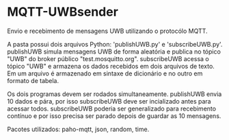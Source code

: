 # MQTT-UWBsender
 Envio e recebimento de mensagens UWB utilizando o protocólo MQTT.

A pasta possui dois arquivos Python: 'publishUWB.py' e 'subscribeUWB.py'.
publishUWB simula mensagens UWB de forma aleatória e publica no tópico "UWB" do broker público "test.mosquitto.org".
subscribeUWB acessa o tópico "UWB" e armazena os dados recebidos em dois arquivos de texto. Em um arquivo é armazenado
em sintaxe de dicionário e no outro em formato de tabela.

Os dois programas devem ser rodados simultaneamente. publishUWB envia 10 dados e pára, por isso subscribeUWB deve
ser incializado antes para acessar todos. subscribeUWB poderia ser generalizado para recebimento contínuo e por isso
precisa ser parado depois de guardar as 10 mensagens.

Pacotes utilizados: paho-mqtt, json, random, time.
